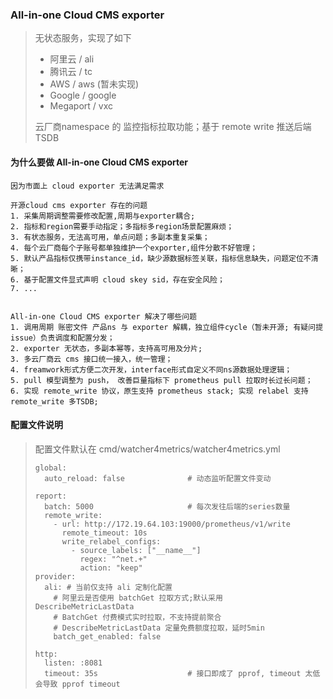 ### All-in-one Cloud CMS exporter

> 无状态服务，实现了如下
>
> - 阿里云 / ali
> - 腾讯云 / tc
> - AWS / aws (暂未实现)
> - Google / google
> - Megaport / vxc
>
> 云厂商namespace 的 监控指标拉取功能；基于 remote write 推送后端 TSDB

#### 为什么要做 All-in-one Cloud CMS exporter

```text
因为市面上 cloud exporter 无法满足需求

开源cloud cms exporter 存在的问题
1. 采集周期调整需要修改配置,周期与exporter耦合;
2. 指标和region需要手动指定；多指标多region场景配置麻烦；
3. 有状态服务，无法高可用，单点问题；多副本重复采集；
4. 每个云厂商每个子账号都单独维护一个exporter,组件分散不好管理；
5. 默认产品指标仅携带instance_id，缺少源数据标签关联，指标信息缺失，问题定位不清晰；
6. 基于配置文件显式声明 cloud skey sid，存在安全风险；
7. ...


All-in-one Cloud CMS exporter 解决了哪些问题
1. 调用周期 账密文件 产品ns 与 exporter 解耦，独立组件cycle（暂未开源; 有疑问提issue）负责调度和配置分发；
2. exporter 无状态，多副本幂等，支持高可用及分片;
3. 多云厂商云 cms 接口统一接入，统一管理；
4. freamwork形式方便二次开发，interface形式自定义不同ns源数据处理逻辑；
5. pull 模型调整为 push， 改善巨量指标下 prometheus pull 拉取时长过长问题；
6. 实现 remote_write 协议，原生支持 prometheus stack; 实现 relabel 支持 remote_write 多TSDB;
```

#### 配置文件说明

> 配置文件默认在 cmd/watcher4metrics/watcher4metrics.yml
> ```
> global:
>   auto_reload: false				# 动态监听配置文件变动
>
> report:
>   batch: 5000                     # 每次发往后端的series数量
>   remote_write:
>     - url: http://172.19.64.103:19000/prometheus/v1/write
>       remote_timeout: 10s
>       write_relabel_configs:
>         - source_labels: ["__name__"]
>           regex: "^net.+"
>           action: "keep"
> provider:
>   ali: # 当前仅支持 ali 定制化配置
>     # 阿里云是否使用 batchGet 拉取方式;默认采用 DescribeMetricLastData
>     # BatchGet 付费模式实时拉取，不支持提前聚合
>     # DescribeMetricLastData 定量免费额度拉取，延时5min
>     batch_get_enabled: false
>
> http:
>   listen: :8081
>   timeout: 35s					# 接口即成了 pprof, timeout 太低会导致 pprof timeout
> ```

